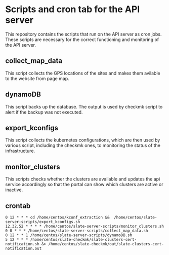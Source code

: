 # Scripts and cron tab for the API server

This repository contains the scripts that run on the API server as cron jobs. These scripts are necessary for the correct functioning and monitoring of the API server.

## collect_map_data

This script collects the GPS locations of the sites and makes them avilable to the website from page map.

## dynamoDB

This script backs up the database. The output is used by checkmk script to alert if the backup was not executed.

## export_kconfigs

This script collects the kubernetes configurations, which are then used by various script, including the checkmk ones, to monitoring the status of the infrastructure.

## monitor_clusters

This scripts checks whether the clusters are available and updates the api service accordingly so that the portal can show which clusters are active or inactive.

## crontab

```
0 12 * * * cd /home/centos/kconf_extraction &&  /home/centos/slate-server-scripts/export_kconfigs.sh
12,32,52 * * * * /home/centos/slate-server-scripts/monitor_clusters.sh
0 0 * * * /home/centos/slate-server-scripts/collect_map_data.sh
0 12 * * 1 /home/centos/slate-server-scripts/dynamoDB.sh
5 12 * * * /home/centos/slate-checkmk/slate-clusters-cert-notification.sh &> /home/centos/slate-checkmk/out/slate-clusters-cert-notification.out
```
